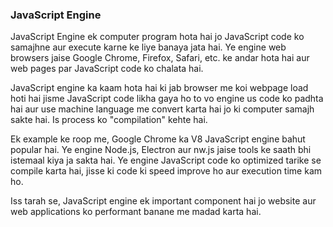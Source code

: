 ### JavaScript Engine

JavaScript Engine ek computer program hota hai jo JavaScript code ko samajhne aur execute karne ke liye banaya jata hai. Ye engine web browsers jaise Google Chrome, Firefox, Safari, etc. ke andar hota hai aur web pages par JavaScript code ko chalata hai.

JavaScript engine ka kaam hota hai ki jab browser me koi webpage load hoti hai jisme JavaScript code likha gaya ho to vo engine us code ko padhta hai aur use machine language me convert karta hai jo ki computer samajh sakte hai. Is process ko "compilation" kehte hai.

Ek example ke roop me, Google Chrome ka V8 JavaScript engine bahut popular hai. Ye engine Node.js, Electron aur nw.js jaise tools ke saath bhi istemaal kiya ja sakta hai. Ye engine JavaScript code ko optimized tarike se compile karta hai, jisse ki code ki speed improve ho aur execution time kam ho.

Iss tarah se, JavaScript engine ek important component hai jo website aur web applications ko performant banane me madad karta hai.
